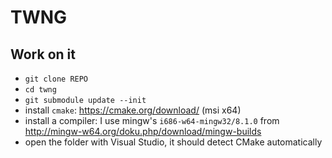 # TWNG

## Work on it
- `git clone REPO`
- `cd twng`
- `git submodule update --init`
- install `cmake`: https://cmake.org/download/ (msi x64)
- install a compiler: I use mingw's `i686-w64-mingw32/8.1.0` from http://mingw-w64.org/doku.php/download/mingw-builds
- open the folder with Visual Studio, it should detect CMake automatically

